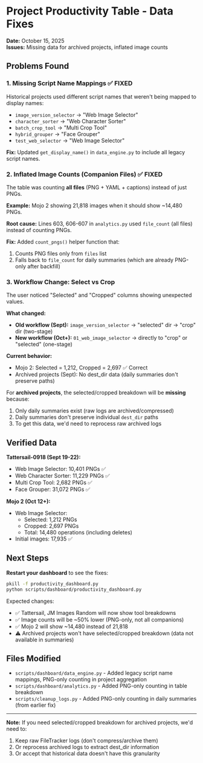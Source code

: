 # Project Productivity Table - Data Fixes

**Date:** October 15, 2025  
**Issues:** Missing data for archived projects, inflated image counts

## Problems Found

### 1. Missing Script Name Mappings ✅ FIXED

Historical projects used different script names that weren't being mapped to display names:
- `image_version_selector` → "Web Image Selector"
- `character_sorter` → "Web Character Sorter"
- `batch_crop_tool` → "Multi Crop Tool"
- `hybrid_grouper` → "Face Grouper"
- `test_web_selector` → "Web Image Selector"

**Fix:** Updated `get_display_name()` in `data_engine.py` to include all legacy script names.

### 2. Inflated Image Counts (Companion Files) ✅ FIXED

The table was counting **all files** (PNG + YAML + captions) instead of just PNGs.

**Example:** Mojo 2 showing 21,818 images when it should show ~14,480 PNGs.

**Root cause:** Lines 603, 606-607 in `analytics.py` used `file_count` (all files) instead of counting PNGs.

**Fix:** Added `count_pngs()` helper function that:
1. Counts PNG files only from `files` list
2. Falls back to `file_count` for daily summaries (which are already PNG-only after backfill)

### 3. Workflow Change: Select vs Crop

The user noticed "Selected" and "Cropped" columns showing unexpected values.

**What changed:**
- **Old workflow (Sept):** `image_version_selector` → "selected" dir → "crop" dir (two-stage)
- **New workflow (Oct+):** `01_web_image_selector` → directly to "crop" or "selected" (one-stage)

**Current behavior:**
- Mojo 2: Selected = 1,212, Cropped = 2,697 ✅ Correct
- Archived projects (Sept): No dest_dir data (daily summaries don't preserve paths)

For **archived projects**, the selected/cropped breakdown will be **missing** because:
1. Only daily summaries exist (raw logs are archived/compressed)
2. Daily summaries don't preserve individual `dest_dir` paths
3. To get this data, we'd need to reprocess raw archived logs

## Verified Data

**Tattersail-0918 (Sept 19-22):**
- Web Image Selector: 10,401 PNGs ✅
- Web Character Sorter: 11,229 PNGs ✅
- Multi Crop Tool: 2,682 PNGs ✅
- Face Grouper: 31,072 PNGs ✅

**Mojo 2 (Oct 12+):**
- Web Image Selector:
  - Selected: 1,212 PNGs
  - Cropped: 2,697 PNGs
  - Total: 14,480 operations (including deletes)
- Initial images: 17,935 ✅

## Next Steps

**Restart your dashboard** to see the fixes:

```bash
pkill -f productivity_dashboard.py
python scripts/dashboard/productivity_dashboard.py
```

Expected changes:
- ✅ Tattersail, JM Images Random will now show tool breakdowns
- ✅ Image counts will be ~50% lower (PNG-only, not all companions)
- ✅ Mojo 2 will show ~14,480 instead of 21,818
- ⚠️  Archived projects won't have selected/cropped breakdown (data not available in summaries)

## Files Modified

- `scripts/dashboard/data_engine.py` - Added legacy script name mappings, PNG-only counting in project aggregation
- `scripts/dashboard/analytics.py` - Added PNG-only counting in table breakdown
- `scripts/cleanup_logs.py` - Added PNG-only counting in daily summaries (from earlier fix)

---

**Note:** If you need selected/cropped breakdown for archived projects, we'd need to:
1. Keep raw FileTracker logs (don't compress/archive them)
2. Or reprocess archived logs to extract dest_dir information
3. Or accept that historical data doesn't have this granularity

